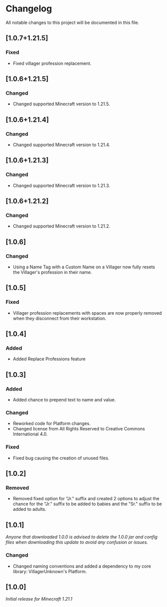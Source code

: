# Changelog

All notable changes to this project will be documented in this file.

## [1.0.7+1.21.5]

### Fixed

- Fixed villager profession replacement.

## [1.0.6+1.21.5]

### Changed

- Changed supported Minecraft version to 1.21.5.

## [1.0.6+1.21.4]

### Changed

- Changed supported Minecraft version to 1.21.4.

## [1.0.6+1.21.3]

### Changed

- Changed supported Minecraft version to 1.21.3.

## [1.0.6+1.21.2]

### Changed

- Changed supported Minecraft version to 1.21.2.

## [1.0.6]

### Changed

- Using a Name Tag with a Custom Name on a Villager now fully resets the Villager's profession in their name.

## [1.0.5]

### Fixed

- Villager profession replacements with spaces are now properly removed when they disconnect from their workstation.

## [1.0.4]

### Added

- Added Replace Professions feature

## [1.0.3]

### Added

- Added chance to prepend text to name and value.

### Changed

- Reworked code for Platform changes.
- Changed license from All Rights Reserved to Creative Commons International 4.0.

### Fixed

- Fixed bug causing the creation of unused files.


## [1.0.2]

### Removed

- Removed fixed option for "Jr." suffix and created 2 options to adjust the chance for the "Jr." suffix to be added to babies and the "Sr." suffix to be added to adults.

## [1.0.1]

_Anyone that downloaded 1.0.0 is advised to delete the 1.0.0 jar and config files when downloading this update to avoid any confusion or issues._

### Changed

- Changed naming conventions and added a dependency to my core library: VillagerUnknown's Platform.

## [1.0.0]

_Initial release for Minecraft 1.21.1_
